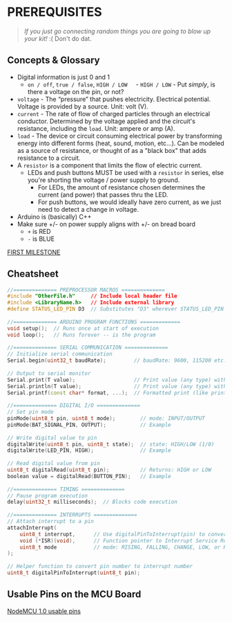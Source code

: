 # PREREQUISITES

> _If you just go connecting random things you are going to blow up your kit!_ :(  Don't do dat.

## Concepts & Glossary
- Digital information is just 0 and 1
    - `on / off`, `true / false`, `HIGH / LOW`
    - `HIGH / LOW` - Put _simply_, is there a voltage on the pin, or not?
- `voltage` - The “pressure” that pushes electricity. Electrical potential. Voltage is provided by a source. Unit: volt (V).
- `current` - The rate of flow of charged particles through an electrical conductor. Determined by the voltage applied and the circuit's resistance, including the `load`. Unit: ampere or amp (A).
- `load` - The device or circuit consuming electrical power by transforming energy into different forms (heat, sound, motion, etc...). Can be modeled as a source of resistance, or thought of as a "black box" that adds resistance to a circuit.
- A `resistor` is a component that limits the flow of electric current.
    - LEDs and push buttons MUST be used with a `resistor` in series, else you're shorting the voltage / power supply to ground.
        - For LEDs, the amount of resistance chosen determines the current (and power) that passes thru the LED.
        - For push buttons, we would ideally have zero current, as we just need to detect a change in voltage.
- Arduino is (basically) C++
- Make sure +/- on power supply aligns with +/- on bread board
    - `+` is RED
    - `-` is BLUE

[FIRST MILESTONE](./milestones/1-MILESTONE.md)

## Cheatsheet

```cpp
//============== PREPROCESSOR MACROS ==============
#include "OtherFile.h"     // Include local header file
#include <LibraryName.h>   // Include external library
#define STATUS_LED_PIN D3  // Substitutes "D3" wherever STATUS_LED_PIN appears
  
//============== ARDUINO PROGRAM FUNCTIONS =============
void setup();  // Runs once at start of execution
void loop();   // Runs forever -- is the program
  
//============== SERIAL COMMUNICATION ==============
// Initialize serial communication
Serial.begin(uint32_t baudRate);         // baudRate: 9600, 115200 etc.
  
// Output to serial monitor
Serial.print(T value);                   // Print value (any type) without newline
Serial.println(T value);                 // Print value (any type) with newline
Serial.printf(const char* format, ...);  // Formatted print (like printf)
  
//============== DIGITAL I/O ==============
// Set pin mode
pinMode(uint8_t pin, uint8_t mode);        // mode: INPUT/OUTPUT
pinMode(BAT_SIGNAL_PIN, OUTPUT);           // Example
  
// Write digital value to pin
digitalWrite(uint8_t pin, uint8_t state);  // state: HIGH/LOW (1/0)
digitalWrite(LED_PIN, HIGH);               // Example
  
// Read digital value from pin
uint8_t digitalRead(uint8_t pin);          // Returns: HIGH or LOW
boolean value = digitalRead(BUTTON_PIN);   // Example
  
//============== TIMING ==============
// Pause program execution
delay(uint32_t milliseconds);  // Blocks code execution
  
//============== INTERRUPTS ==============
// Attach interrupt to a pin
attachInterrupt(
    uint8_t interrupt,      // Use digitalPinToInterrupt(pin) to convert pin number
    void (*ISR)(void),      // Function pointer to Interrupt Service Routine
    uint8_t mode            // mode: RISING, FALLING, CHANGE, LOW, or HIGH
);
  
// Helper function to convert pin number to interrupt number
uint8_t digitalPinToInterrupt(uint8_t pin);
```
## Usable Pins on the MCU Board
[NodeMCU 1.0 usable pins](https://randomnerdtutorials.com/esp8266-pinout-reference-gpios/#table)
